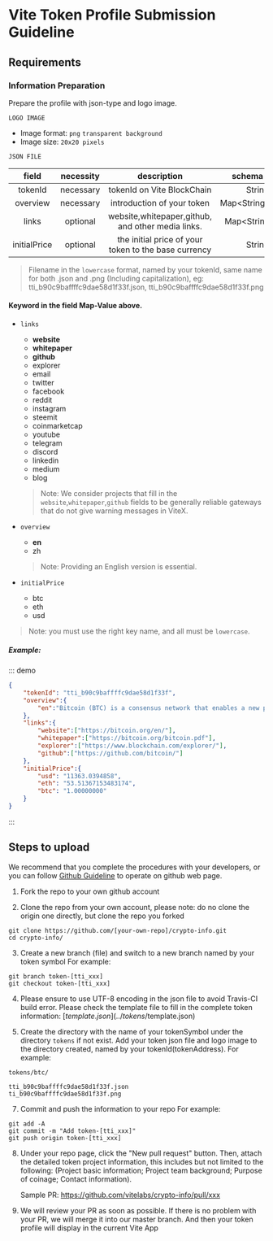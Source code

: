 # Vite Token Profile Submission Guideline

## Requirements

### Information Preparation

Prepare the profile with json-type and logo image.

`LOGO IMAGE`

- Image format: `png` `transparent background`
- Image size: `20x20 pixels`

`JSON FILE`

| field | necessity |description | schema type |
|:------------:|:-----:|:-----------:|:-----:|
| tokenId | necessary | tokenId on Vite BlockChain | String |
| overview | necessary | introduction of your token | Map<String,String> |
| links | optional | website,whitepaper,github, and other media links. | Map<String,List<String>> |
| initialPrice | optional | the initial price of your token to the base currency | String |

> Filename in the `lowercase` format, named by your tokenId, same name for both .json and .png (Including capitalization), eg: tti_b90c9baffffc9dae58d1f33f.json, tti_b90c9baffffc9dae58d1f33f.png

#### Keyword in the field  Map-Value above.

* `links`

    * **website** 
    * **whitepaper** 
    * **github** 
    * explorer
    * email
    * twitter
    * facebook
    * reddit
    * instagram
    * steemit
    * coinmarketcap
    * youtube
    * telegram
    * discord
    * linkedin
    * medium
    * blog

    > Note: We consider projects that fill in the `website`,`whitepaper`,`github` fields to be generally reliable gateways that do not give warning messages in ViteX.

* `overview`
    
    * **en** 
    * zh

    > Note: Providing an English version is essential.

* `initialPrice`
    
    * btc
    * eth
    * usd

> Note: you must use the right key name, and all must be `lowercase`.


##### Example:

::: demo
```json 
{
    "tokenId": "tti_b90c9baffffc9dae58d1f33f",
    "overview":{
        "en":"Bitcoin (BTC) is a consensus network that enables a new payment system and a completely digital currency. Powered by its users, it is a peer to peer payment network that requires no central authority to operate."
    },
    "links":{
        "website":["https://bitcoin.org/en/"],
        "whitepaper":["https://bitcoin.org/bitcoin.pdf"],
        "explorer":["https://www.blockchain.com/explorer/"],
        "github":["https://github.com/bitcoin/"]
    },
    "initialPrice":{
        "usd": "11363.0394858",
        "eth": "53.51367153483174",
        "btc": "1.00000000"
    }
}

```
:::


## Steps to upload

We recommend that you complete the procedures with your developers, or you can follow [Github Guideline](../github-tutorial.en.md) to operate on github web page.

1. Fork the repo to your own github account

2. Clone the repo from your own account, please note: do no clone the origin one directly, but clone the repo you forked
```
git clone https://github.com/[your-own-repo]/crypto-info.git
cd crypto-info/
```

3. Create a new branch (file) and switch to a new branch named by your token symbol
  For example:
```
git branch token-[tti_xxx]
git checkout token-[tti_xxx]
```

4. Please ensure to use UTF-8 encoding in the json file to avoid Travis-CI build error. Please check the template file to fill in the complete token information: [$template.json](../tokens/$template.json)


5. Create the directory with the name of your tokenSymbol under the directory `tokens` if not exist. Add your token json file and logo image to the directory created, named by your tokenId(tokenAddress). 
  For example:
```
tokens/btc/

tti_b90c9baffffc9dae58d1f33f.json
ti_b90c9baffffc9dae58d1f33f.png
```

7. Commit and push the information to your repo
  For example:
```
git add -A
git commit -m "Add token-[tti_xxx]"
git push origin token-[tti_xxx]
```

8. Under your repo page, click the "New pull request" button. Then, attach the detailed token project information, this includes but not limited to the following: (Project basic information; Project team background; Purpose of coinage; Contact information).

   Sample PR: https://github.com/vitelabs/crypto-info/pull/xxx

9. We will review your PR as soon as possible. If there is no problem with your PR, we will merge it into our master branch. And then your token profile will display in the current Vite App

